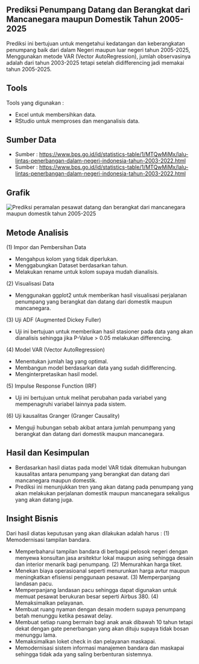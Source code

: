 ## Prediksi Penumpang Datang dan Berangkat dari Mancanegara maupun Domestik Tahun 2005-2025
Prediksi ini bertujuan untuk mengetahui kedatangan dan keberangkatan penumpang baik dari dalam Negeri maupun luar negeri tahun 2005-2025, Menggunakan metode VAR (Vector AutoRegression), jumlah observasinya adalah dari tahun 2003-2025 tetapi setelah didifferencing jadi memakai tahun 2005-2025.

## Tools
Tools yang digunakan :
- Excel untuk membersihkan data.
- RStudio untuk memproses dan menganalisis data.

## Sumber Data
- Sumber : https://www.bps.go.id/id/statistics-table/1/MTQwMiMx/lalu-lintas-penerbangan-dalam-negeri-indonesia-tahun-2003-2022.html
- Sumber : https://www.bps.go.id/id/statistics-table/1/MTQwMiMx/lalu-lintas-penerbangan-dalam-negeri-indonesia-tahun-2003-2022.html

## Grafik

![Prediksi peramalan pesawat datang dan berangkat dari mancanegara maupun domestik tahun 2005-2025](https://github.com/user-attachments/assets/a5945054-be25-47d6-9b52-5e2ec28088ee)

## Metode Analisis
(1) Impor dan Pembersihan Data
- Mengahpus kolom yang tidak diperlukan.
- Menggabungkan Dataset berdasarkan tahun.
- Melakukan rename untuk kolom supaya mudah dianalisis.

(2) Visualisasi Data
- Menggunakan ggplot2 untuk memberikan hasil visualisasi perjalanan penumpang yang berangkat dan datang dari domestik maupun mancanegara.

(3) Uji ADF (Augmented Dickey Fuller)
- Uji ini bertujuan untuk memberikan hasil stasioner pada data yang akan dianalisis sehingga jika P-Value > 0.05 melakukan differencing.

(4) Model VAR (Vector AutoRegression)
- Menentukan jumlah lag yang optimal.
- Membangun model berdasarkan data yang sudah didifferencing.
- Menginterpretasikan hasil model.

(5) Impulse Response Function (IRF)
- Uji ini bertujuan untuk melihat perubahan pada variabel yang mempenagruhi variabel lainnya pada sistem.

(6) Uji kausalitas Granger (Granger Causality)
- Menguji hubungan sebab akibat antara jumlah penumpang yang berangkat dan datang dari domestik maupun mancanegara.

## Hasil dan Kesimpulan
- Berdasarkan hasil diatas pada model VAR tidak ditemukan hubungan kausalitas antara penumpang yang berangkat dan datang dari mancanegara maupun domestik.
- Prediksi ini menunjukkan tren yang akan datang pada penumpang yang akan melakukan perjalanan domestik maupun mancanegara sekaligus yang akan datang juga.

## Insight Bisnis
Dari hasil diatas keputusan yang akan dilakukan adalah harus :
(1) Memodernisasi tampilan bandara.
- Memperbaharui tampilan bandara di berbagai pelosok negeri dengan menyewa konsultan jasa arsitektur lokal maupun asing sehingga desain dan interior menarik bagi penumpang.
(2) Memurahkan harga tiket.
- Menekan biaya operasioanal seperti menurunkan harga avtur maupun meningkatkan efisiensi penggunaan pesawat. 
(3) Memperpanjang landasan pacu.
- Memperpanjang landasan pacu sehingga dapat digunakan untuk memuat pesawat berukuran besar seperti Airbus 380.
(4) Memaksimalkan pelayanan.
- Membuat ruang nyaman dengan desain modern supaya penumpang betah menunggu ketika pesawat delay.
- Membuat setiap ruang bermain bagi anak anak dibawah 10 tahun tetapi dekat dengan gate penerbangan yang akan dituju supaya tidak bosan menunggu lama.
- Memaksimalkan loket check in dan pelayanan maskapai.
- Memodernisasi sistem informasi manajemen bandara dan maskapai sehingga tidak ada yang saling berbenturan sistemnya.



